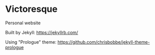 # Victoresque

Personal website

Built by Jekyll: https://jekyllrb.com/

Using "Prologue" theme: https://github.com/chrisbobbe/jekyll-theme-prologue
